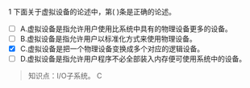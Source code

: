 1
下面关于虚拟设备的论述中，第( )条是正确的论述。
- [ ] A.虚拟设备是指允许用户使用比系统中具有的物理设备更多的设备。 
- [ ] B.虚拟设备是指允许用户以标准化方式来使用物理设备。
- [x] C.虚拟设备是把一个物理设备变换成多个对应的逻辑设备。 
- [ ] D.虚拟设备是指允许用户程序不必全部装入内存便可使用系统中的设备。

> 知识点：I/O子系统。
> C
